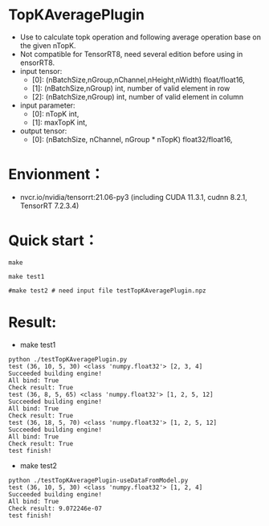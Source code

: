 # TopKAveragePlugin
+ Use to calculate topk operation and following average operation base on the given nTopK.
+ Not compatible for TensorRT8, need several edition before using in ensorRT8.
+ input tensor:
    - [0]: (nBatchSize,nGroup,nChannel,nHeight,nWidth)  float/float16,
    - [1]: (nBatchSize,nGroup)                          int,            number of valid element in row
    - [2]: (nBatchSize,nGroup)                          int,            number of valid element in column
+ input parameter:
    - [0]: nTopK                                        int, 
    - [1]: maxTopK                                      int,
+ output tensor:
    - [0]: (nBatchSize, nChannel, nGroup * nTopK)       float32/float16,

# Envionment：
+ nvcr.io/nvidia/tensorrt:21.06-py3 (including CUDA 11.3.1, cudnn 8.2.1, TensorRT 7.2.3.4)

# Quick start：
```shell
make

make test1

#make test2 # need input file testTopKAveragePlugin.npz
```

# Result:
+ make test1
```
python ./testTopKAveragePlugin.py
test (36, 10, 5, 30) <class 'numpy.float32'> [2, 3, 4]
Succeeded building engine!
All bind: True
Check result: True
test (36, 8, 5, 65) <class 'numpy.float32'> [1, 2, 5, 12]
Succeeded building engine!
All bind: True
Check result: True
test (36, 18, 5, 70) <class 'numpy.float32'> [1, 2, 5, 12]
Succeeded building engine!
All bind: True
Check result: True
test finish!
```

+ make test2
```
python ./testTopKAveragePlugin-useDataFromModel.py 
test (36, 10, 5, 30) <class 'numpy.float32'> [1, 2, 4]
Succeeded building engine!
All bind: True
Check result: 9.072246e-07
test finish!

```

